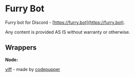 # Furry Bot

Furry bot for Discord - [https://furry.bot](https://furry.bot).

Any content is provided AS IS without warranty or otherwise.

## Wrappers

**Node:**

[yiff](https://nodejs.org/package/yiff) - made by [codepupper](https://github.com/codepupper)
